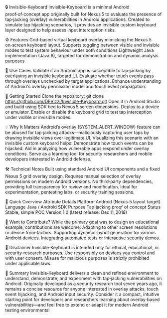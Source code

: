 🔒 Invisible‑Keyboard
Invisible‑Keyboard is a minimal Android proof‑of‑concept app originally built for Nexus 5 to evaluate the presence of tap‑jacking (overlay) vulnerabilities in Android applications. Created to simulate tap hijacking scenarios, it provides an invisible custom keyboard layer designed to help assess input interception risks.

⚙️ Features
Grid-based virtual keyboard overlay mimicking the Nexus 5 on‑screen keyboard layout.
Supports toggling between visible and invisible modes to test system behaviour under both conditions 
Lightweight Java implementation (Java 8), targeted for demonstration and dynamic analysis purposes 

🧪 Use Cases
Validate if an Android app is susceptible to tap‑jacking by overlaying an invisible keyboard UI.
Evaluate whether touch events pass through overlays unchecked by target applications.
Enhance understanding of Android's overlay permission model and touch event propagation.

🚀 Getting Started
Clone the repository:
git clone https://github.com/DEVizzi/Invisible-Keyboard.git
Open it in Android Studio and build using SDK tied to Nexus 5 screen dimensions.
Deploy to a device or emulator.
Enable or disable the keyboard grid to test tap interception under visible or invisible modes.

💡 Why It Matters
Android’s overlay (SYSTEM_ALERT_WINDOW) feature can be abused for tap‑jacking attacks—maliciously capturing user taps by drawing invisible views over legitimate UI. Visualizing this scenario with an invisible custom keyboard helps:
Demonstrate how touch events can be hijacked.
Aid in analyzing how vulnerable apps respond under overlay conditions.
Serve as a learning tool for security researchers and mobile developers interested in Android defense.

🛠️ Technical Notes
Built using standard Android UI components and a fixed Nexus 5 grid overlay design.
Requires manual selection of overlay permissions on modern Android versions.
No third‑party dependencies, providing full transparency for review and modification.
Ideal for experimentation, pentesting labs, or security training sessions.

🧭 Quick Overview
Attribute	Details
   Platform	Android (Nexus‑5 layout target)
   Language	Java / Android SDK
   Purpose	Tap‑jacking proof of concept
   Status	Stable, simple POC
   Version	1.0 (latest release: Dec 11, 2018) 


🙌 Want to Contribute?
While the primary goal was to design an educational example, contributions are welcome:
Adapting to other screen resolutions or device form‑factors.
Supporting dynamic layout generation for various Android devices.
Integrating automated tests or interactive security demos.

🚫 Disclaimer
Invisible‑Keyboard is intended only for ethical, educational, or security‑research purposes. Use responsibly on devices you control and with user consent. Misuse for malicious purposes is strictly prohibited under applicable laws.

📝 Summary
Invisible‑Keyboard delivers a clean and refined environment to understand, demonstrate, and experiment with tap‑jacking vulnerabilities on Android. Originally developed as a security research tool seven years ago, it remains a concise resource for anyone interested in overlay attacks, touch event hijacking, and Android input security.
Consider it a compact, intuitive starting point for developers and researchers learning about overlay‑based vulnerabilities—and feel free to extend or adapt it for modern Android testing environments!
